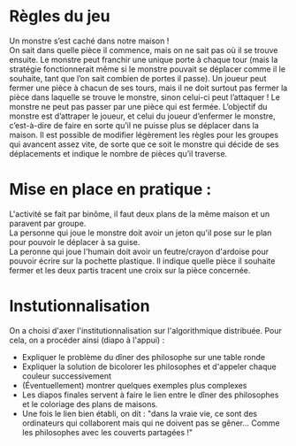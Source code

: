 # Règles du jeu

Un monstre s’est caché dans notre maison !\
On sait dans quelle pièce il commence, mais on ne sait pas où il se trouve ensuite.
Le monstre peut franchir une unique porte à chaque tour (mais la stratégie fonctionnerait même si le monstre pouvait se déplacer comme il le souhaite, tant que l’on sait combien de portes il passe).
Un joueur peut fermer une pièce à chacun de ses tours, mais il ne doit surtout pas fermer la pièce dans laquelle se
trouve le monstre, sinon celui-ci peut l’attaquer !
Le monstre ne peut pas passer par une pièce qui est fermée.
L’objectif du monstre est d’attraper le joueur, et celui du joueur d’enfermer le monstre, c’est-à-dire de faire en sorte
qu’il ne puisse plus se déplacer dans la maison.
Il est possible de modifier légèrement les règles pour les groupes qui avancent assez vite, de sorte que ce soit le
monstre qui décide de ses déplacements et indique le nombre de pièces qu’il traverse.

# Mise en place en pratique :

L'activité se fait par binôme, il faut deux plans de la même maison et un paravent par groupe.\
La personne qui joue le monstre doit avoir un jeton qu'il pose sur le plan pour pouvoir le déplacer à sa guise.\
La peronne qui joue l'humain doit avoir un feutre/crayon d'ardoise pour pouvoir écrire sur la pochette plastique. Il indique quelle pièce il souhaite fermer et les deux partis tracent une croix sur la pièce concernée.

# Instutionnalisation

On a choisi d'axer l'institutionnalisation sur l'algorithmique distribuée. Pour cela, on a procéder ainsi (diapo à l'appui) :
- Expliquer le problème du dîner des philosophe sur une table ronde
- Expliquer la solution de bicolorer les philosophes et d'appeler chaque couleur successivement
- (Éventuellement) montrer quelques exemples plus complexes
- Les diapos finales servent à faire le lien entre le dîner des philosophes et le coloriage des plans de maisons.
- Une fois le lien bien établi, on dit : "dans la vraie vie, ce sont des ordinateurs qui collaborent mais qui ne doivent pas se gêner... Comme les philosophes avec les couverts partagées !"
